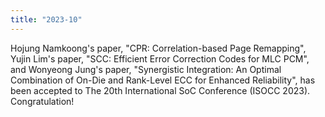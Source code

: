 ```yaml
---
title: "2023-10"
---
```


Hojung Namkoong's paper, "CPR: Correlation-based Page Remapping", Yujin Lim's paper, "SCC: Efficient Error Correction Codes for MLC PCM", and Wonyeong Jung's paper, "Synergistic Integration: An Optimal Combination of 
On-Die and Rank-Level ECC for Enhanced Reliability", has been accepted to The 20th International SoC Conference (ISOCC 2023). Congratulation!
